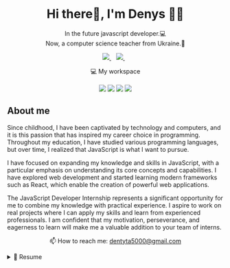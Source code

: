 <h1 align='center'>
  Hi there👋, I'm Denys 👨‍💻
</h1>

<p align='center'>
  In the future javascript developer.💻<br/>
  Now, a computer science teacher from Ukraine.🧐
</p>



<p align='center'>
  
  <a href="https://t.me/Denys_teacher">
    <img src="https://img.shields.io/badge/Telegram-2CA5E0?style=for-the-badge&logo=telegram&logoColor=white" />
  </a>&nbsp;&nbsp;
  <a href="https://www.instagram.com/fist_devil7/">
    <img src="https://img.shields.io/badge/instagram-%23E4405F.svg?&style=for-the-badge&logo=instagram&logoColor=white" />        
  </a>&nbsp;&nbsp;
  
</p>

<p align='center'>
  💻 My workspace<br/><br/>
  <img src="https://img.shields.io/badge/windows-%230078D6.svg?&style=for-the-badge&logo=windows&logoColor=white" />
  <img src="https://img.shields.io/badge/intel-core%20i3%2010th-%230071C5.svg?&style=for-the-badge&logo=intel&logoColor=white" />
  <img src="https://img.shields.io/badge/RAM-16GB-%230071C5.svg?&style=for-the-badge&logoColor=white" />
  <img src="https://img.shields.io/badge/nvidia-gtx%20720-%2376B900.svg?&style=for-the-badge&logo=nvidia&logoColor=white" />
</p>

## About me

<p>Since childhood, I have been captivated by technology and computers, and it is this passion that has inspired my career choice in programming. Throughout my education, I have studied various programming languages, but over time, I realized that JavaScript is what I want to pursue.

I have focused on expanding my knowledge and skills in JavaScript, with a particular emphasis on understanding its core concepts and capabilities. I have explored web development and started learning modern frameworks such as React, which enable the creation of powerful web applications.

The JavaScript Developer Internship represents a significant opportunity for me to combine my knowledge with practical experience. I aspire to work on real projects where I can apply my skills and learn from experienced professionals. I am confident that my motivation, perseverance, and eagerness to learn will make me a valuable addition to your team of interns.</p>

<p align='center'>
  📫 How to reach me: <a href='mailto:dentyta5000@gmail.com'>dentyta5000@gmail.com</a>
</p>

<details>
  <summary>📃 Resume</summary>


## Education

- 📖 **Full-stack developer cources**\
📆 September/2023 - now\
📍 **IT-Hillel"** - Online, Ukraine\

- 📖 **Software engineering**\
📆 2022 - now(third year of university)\
📍 **National Technical University "Dniprovska Polytechnic"** - Dnipro, Ukraine\
📑 Bachelor`s Degree

- 📖 **Industrial machinery engineering**\
📆 2017 - 2021\
📍 **National Technical University"Kharhiv Polytechnic Institute"** - Kharkiv, Ukraine\
📑 Bachelor`s Degree

## Experience

<img align="right" src="https://img.shields.io/badge/Python-3776AB?logo=python&logoColor=white" />
<img align="right" src="https://img.shields.io/badge/SQL%20Server-CC2927?logo=microsoft-sql-server&logoColor=white" />
<img align="right" src="https://img.shields.io/badge/C Sharp-239120?logo=c-sharp&logoColor=white" />
<img align="right" src="https://img.shields.io/badge/Scratch-4D97FF?style=for-the-badge&logo=Scratch&logoColor=white" />

- 👨‍💻 **Computer science teacher**\
📆 2021 - jul/2023\
📍 **Pereshchepyne lyceum** - Pereshchepyne, Ukraine

- 👨‍💻 **Seller-consultant of mobile accessories and equipment**\
📆 2020 - aug/2021\
📍 **Mobilochka** - Kharkiv, Ukraine

## Skills

<img align="right" src="https://img.shields.io/badge/(My)SQL-4479A1?logo=mysql&logoColor=white" />
<img align="right" src="https://img.shields.io/badge/PHP-777BB4?logo=php&logoColor=white" />
<img align="right" src="https://img.shields.io/badge/C Sharp-239120?logo=c-sharp&logoColor=white" />
<img align="right" src="https://img.shields.io/badge/JavaScript-323330?style=for-the-badge&logo=javascript&logoColor=F7DF1E" />
<div align="right">JAVA</div>

**Programming**

<img align="right" src="https://img.shields.io/badge/Ubuntu-E95420?logo=ubuntu&logoColor=white" />
<img align="right" src="https://img.shields.io/badge/Windows-0078D6?logo=windows&logoColor=white" />

**Operating Systems**

<img align="right" src="https://img.shields.io/badge/English-B1-blue?logo=data:image/svg%2bxml;base64,PHN2ZyB4bWxucz0iaHR0cDovL3d3dy53My5vcmcvMjAwMC9zdmciIGlkPSJmbGFnLWljb24tY3NzLWdiLWVuZyIgdmlld0JveD0iMCAwIDY0MCA0ODAiPgogIDxwYXRoIGZpbGw9IiNmZmYiIGQ9Ik0wIDBoNjQwdjQ4MEgweiIvPgogIDxwYXRoIGZpbGw9IiNjZTExMjQiIGQ9Ik0yODEuNiAwaDc2Ljh2NDgwaC03Ni44eiIvPgogIDxwYXRoIGZpbGw9IiNjZTExMjQiIGQ9Ik0wIDIwMS42aDY0MHY3Ni44SDB6Ii8+Cjwvc3ZnPgo=" />
<div align="right">💙💛🇺🇦</div>

</details>

